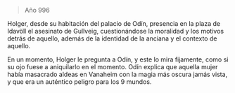 > Año 996

Holger, desde su habitación del palacio de Odín, presencia en la plaza de Idavöll el asesinato de Gullveig, cuestionándose la moralidad y los motivos detrás de aquello, además de la identidad de la anciana y el contexto de aquello.

En un momento, Holger le pregunta a Odín, y este lo mira fijamente, como si su ojo fuese a aniquilarlo en el momento. Odín explica que aquella mujer había masacrado aldeas en Vanaheim con la magia más oscura jamás vista, y que era un auténtico peligro para los 9 mundos.